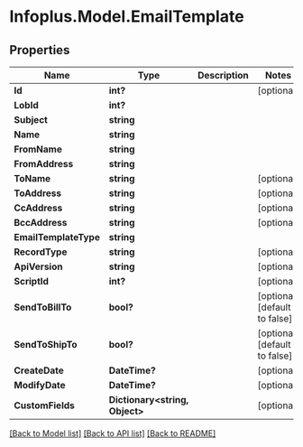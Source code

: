 # Infoplus.Model.EmailTemplate
## Properties

Name | Type | Description | Notes
------------ | ------------- | ------------- | -------------
**Id** | **int?** |  | [optional] 
**LobId** | **int?** |  | 
**Subject** | **string** |  | 
**Name** | **string** |  | 
**FromName** | **string** |  | 
**FromAddress** | **string** |  | 
**ToName** | **string** |  | [optional] 
**ToAddress** | **string** |  | [optional] 
**CcAddress** | **string** |  | [optional] 
**BccAddress** | **string** |  | [optional] 
**EmailTemplateType** | **string** |  | 
**RecordType** | **string** |  | [optional] 
**ApiVersion** | **string** |  | [optional] 
**ScriptId** | **int?** |  | [optional] 
**SendToBillTo** | **bool?** |  | [optional] [default to false]
**SendToShipTo** | **bool?** |  | [optional] [default to false]
**CreateDate** | **DateTime?** |  | [optional] 
**ModifyDate** | **DateTime?** |  | [optional] 
**CustomFields** | **Dictionary&lt;string, Object&gt;** |  | [optional] 

[[Back to Model list]](../README.md#documentation-for-models) [[Back to API list]](../README.md#documentation-for-api-endpoints) [[Back to README]](../README.md)

